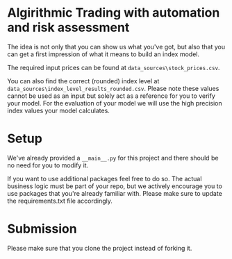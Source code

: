 # Algirithmic Trading with automation and risk assessment

The idea is not only that you can show us what you've got, but also that you can get a first impression 
of what it means to build an index model.

The required input prices can be found at `data_sources\stock_prices.csv`. 

You can also find the correct (rounded) index level at `data_sources\index_level_results_rounded.csv`. 
Please note these values cannot be used as an input but solely act as a reference for you to verify 
your model. For the evaluation of your model we will use the high precision index values your model 
calculates.

# Setup
We've already provided a `__main__.py` for this project and there should be no need for you to modify it. 

If you want to use additional packages feel free to do so. The actual business logic must be part of 
your repo, but we actively encourage you to use packages that you're already familiar 
with. Please make sure to update the requirements.txt file accordingly.

# Submission
Please make sure that you clone the project instead of forking it.
